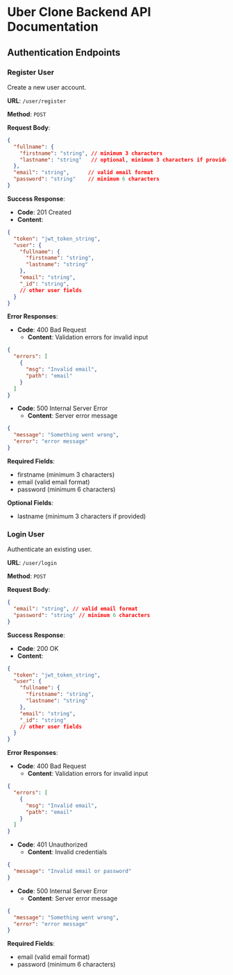 # Uber Clone Backend API Documentation

## Authentication Endpoints

### Register User
Create a new user account.

**URL**: `/user/register`

**Method**: `POST`

**Request Body**:
```json
{
  "fullname": {
    "firstname": "string", // minimum 3 characters
    "lastname": "string"   // optional, minimum 3 characters if provided
  },
  "email": "string",      // valid email format
  "password": "string"    // minimum 6 characters
}
```

**Success Response**:
- **Code**: 201 Created
- **Content**:
```json
{
  "token": "jwt_token_string",
  "user": {
    "fullname": {
      "firstname": "string",
      "lastname": "string"
    },
    "email": "string",
    "_id": "string",
    // other user fields
  }
}
```

**Error Responses**:

- **Code**: 400 Bad Request
  - **Content**: Validation errors for invalid input
```json
{
  "errors": [
    {
      "msg": "Invalid email",
      "path": "email"
    }
  ]
}
```

- **Code**: 500 Internal Server Error
  - **Content**: Server error message
```json
{
  "message": "Something went wrong",
  "error": "error message"
}
```

**Required Fields**:
- firstname (minimum 3 characters)
- email (valid email format)
- password (minimum 6 characters)

**Optional Fields**:
- lastname (minimum 3 characters if provided)
### Login User

Authenticate an existing user.

**URL**: `/user/login`

**Method**: `POST`

**Request Body**:

```json
{
  "email": "string", // valid email format
  "password": "string" // minimum 6 characters
}
```

**Success Response**:

- **Code**: 200 OK
- **Content**:

```json
{
  "token": "jwt_token_string",
  "user": {
    "fullname": {
      "firstname": "string",
      "lastname": "string"
    },
    "email": "string",
    "_id": "string"
    // other user fields
  }
}
```

**Error Responses**:

- **Code**: 400 Bad Request
  - **Content**: Validation errors for invalid input

```json
{
  "errors": [
    {
      "msg": "Invalid email",
      "path": "email"
    }
  ]
}
```

- **Code**: 401 Unauthorized
  - **Content**: Invalid credentials

```json
{
  "message": "Invalid email or password"
}
```

- **Code**: 500 Internal Server Error
  - **Content**: Server error message

```json
{
  "message": "Something went wrong",
  "error": "error message"
}
```

**Required Fields**:

- email (valid email format)
- password (minimum 6 characters)
